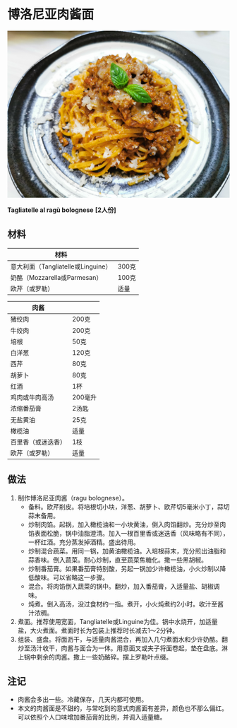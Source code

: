 # 博洛尼亚肉酱面

![博洛尼亚肉酱面](https://github.com/NiborPolaris/Recipes/blob/master/Images/%E5%8D%9A%E6%B4%9B%E5%B0%BC%E4%BA%9A%E8%82%89%E9%85%B1%E9%9D%A2.jpg)

__Tagliatelle al ragù bolognese__
__[2人份]__

## 材料

| 材料 |   |
| --- | --- |
| 意大利面（Tangliatelle或Linguine） | 300克 |
| 奶酪（Mozzarella或Parmesan） | 100克 |
| 欧芹（或罗勒） | 适量 |

| 肉酱 |   |
| --- | --- |
| 猪绞肉 | 200克 |
| 牛绞肉 | 200克 |
| 培根 | 50克 |
| 白洋葱 | 120克 |
| 西芹 | 80克 |
| 胡萝卜 | 80克 |
| 红酒 | 1杯 |
| 鸡肉或牛肉高汤 | 200毫升 |
| 浓缩番茄膏 | 2汤匙 |
| 无盐黄油 | 25克 |
| 橄榄油 | 适量 |
| 百里香（或迷迭香） | 1枝 |
| 欧芹（或罗勒） | 适量 |

## 做法

1. 制作博洛尼亚肉酱（ragu bolognese）。
	- 备料。欧芹削皮。将培根切小块，洋葱、胡萝卜、欧芹切5毫米小丁，蒜切蒜末备用。
	- 炒制肉馅。起锅，加入橄榄油和一小块黄油，倒入肉馅翻炒。充分炒至肉馅表面松脆，锅中油脂澄清。加入一根百里香或迷迭香（风味略有不同），一杯红酒。充分蒸发掉酒精。盛出待用。
	- 炒制混合蔬菜。用同一锅，加黄油橄榄油。入培根蒜末，充分煎出油脂和蒜香味。倒入蔬菜。耐心炒制，直至蔬菜焦糖化。撒一些黑胡椒。
	- 炒制番茄膏。如果番茄膏特别酸，另起一锅加少许橄榄油，小火炒制以降低酸味。可以省略这一步骤。
	- 混合。将肉馅倒入蔬菜的锅中。翻炒，加入番茄膏，入适量盐、胡椒调味。
	- 炖煮。倒入高汤，没过食材约一指。煮开，小火炖煮约2小时。收汁至酱汁浓稠。
2. 煮面。推荐使用宽面，Tangliatelle或Linguine为佳。锅中水烧开，加适量盐，大火煮面。煮面时长为包装上推荐时长减去1～2分钟。
3. 组装、盛盘。将面沥干，与适量肉酱混合，再加入几勺煮面水和少许奶酪。翻炒至汤汁收干，肉酱与面合为一体。用意面叉或夹子将面卷起，垫在盘底。淋上锅中剩余的肉酱。撒上一些奶酪碎。摆上罗勒叶点缀。

## 注记

- 肉酱会多出一些。冷藏保存，几天内都可使用。
- 本文的肉酱面是不甜的，与常吃到的意式肉酱面有差异，颜色也不那么偏红。可以依照个人口味增加番茄膏的比例，并调入适量糖。